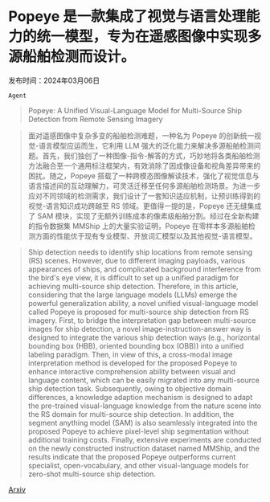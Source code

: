 # Popeye 是一款集成了视觉与语言处理能力的统一模型，专为在遥感图像中实现多源船舶检测而设计。

发布时间：2024年03月06日

`Agent`

> Popeye: A Unified Visual-Language Model for Multi-Source Ship Detection from Remote Sensing Imagery

> 面对遥感图像中复杂多变的船舶检测难题，一种名为 Popeye 的创新统一视觉-语言模型应运而生，它利用 LLM 强大的泛化能力来解决多源船舶检测问题。首先，我们独创了一种图像-指令-解答的方式，巧妙地将各类船舶检测方法融合至一个通用标注框架内，有效消除了因成像设备和视角差异带来的困扰。随之，Popeye 搭载了一种跨模态图像解读技术，强化了视觉信息与语言描述间的互动理解力，可灵活迁移至任何多源船舶检测场景。为进一步应对不同领域的检测需求，我们设计了一套知识适应机制，让预训练得到的视觉-语言知识成功跨越至 RS 领域。更值得一提的是，Popeye 还无缝集成了 SAM 模块，实现了无额外训练成本的像素级船舶分割。经过在全新构建的指令数据集 MMShip 上的大量实验证明，Popeye 在零样本多源船舶检测方面的性能优于现有专业模型、开放词汇模型以及其他视觉-语言模型。

> Ship detection needs to identify ship locations from remote sensing (RS) scenes. However, due to different imaging payloads, various appearances of ships, and complicated background interference from the bird's eye view, it is difficult to set up a unified paradigm for achieving multi-source ship detection. Therefore, in this article, considering that the large language models (LLMs) emerge the powerful generalization ability, a novel unified visual-language model called Popeye is proposed for multi-source ship detection from RS imagery. First, to bridge the interpretation gap between multi-source images for ship detection, a novel image-instruction-answer way is designed to integrate the various ship detection ways (e.g., horizontal bounding box (HBB), oriented bounding box (OBB)) into a unified labeling paradigm. Then, in view of this, a cross-modal image interpretation method is developed for the proposed Popeye to enhance interactive comprehension ability between visual and language content, which can be easily migrated into any multi-source ship detection task. Subsequently, owing to objective domain differences, a knowledge adaption mechanism is designed to adapt the pre-trained visual-language knowledge from the nature scene into the RS domain for multi-source ship detection. In addition, the segment anything model (SAM) is also seamlessly integrated into the proposed Popeye to achieve pixel-level ship segmentation without additional training costs. Finally, extensive experiments are conducted on the newly constructed instruction dataset named MMShip, and the results indicate that the proposed Popeye outperforms current specialist, open-vocabulary, and other visual-language models for zero-shot multi-source ship detection.

[Arxiv](https://arxiv.org/abs/2403.03790)